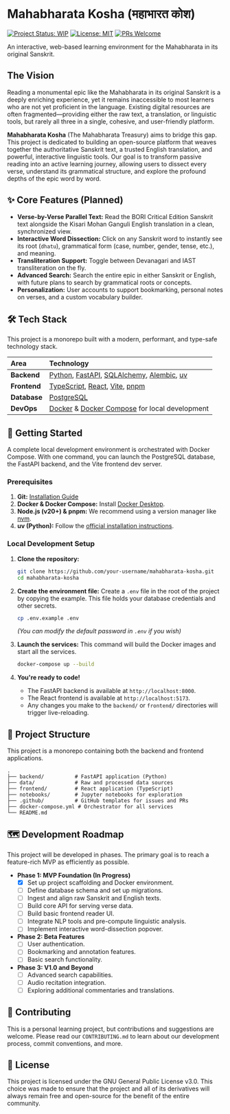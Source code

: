 # Mahabharata Kosha (महाभारत कोश)

[![Project Status: WIP](https://img.shields.io/badge/status-work_in_progress-yellow.svg)](https://github.com/your-username/mahabharata-kosha)
[![License: MIT](https://img.shields.io/badge/License-MIT-blue.svg)](https://opensource.org/licenses/MIT)
[![PRs Welcome](https://img.shields.io/badge/PRs-welcome-brightgreen.svg?style=flat-square)](http://makeapullrequest.com)

An interactive, web-based learning environment for the Mahabharata in its original Sanskrit.

## The Vision

Reading a monumental epic like the Mahabharata in its original Sanskrit is a deeply enriching experience, yet it remains inaccessible to most learners who are not yet proficient in the language. Existing digital resources are often fragmented—providing either the raw text, a translation, or linguistic tools, but rarely all three in a single, cohesive, and user-friendly platform.

**Mahabharata Kosha** (The Mahabharata Treasury) aims to bridge this gap. This project is dedicated to building an open-source platform that weaves together the authoritative Sanskrit text, a trusted English translation, and powerful, interactive linguistic tools. Our goal is to transform passive reading into an active learning journey, allowing users to dissect every verse, understand its grammatical structure, and explore the profound depths of the epic word by word.

## ✨ Core Features (Planned)

*   **Verse-by-Verse Parallel Text:** Read the BORI Critical Edition Sanskrit text alongside the Kisari Mohan Ganguli English translation in a clean, synchronized view.
*   **Interactive Word Dissection:** Click on any Sanskrit word to instantly see its root (`dhatu`), grammatical form (case, number, gender, tense, etc.), and meaning.
*   **Transliteration Support:** Toggle between Devanagari and IAST transliteration on the fly.
*   **Advanced Search:** Search the entire epic in either Sanskrit or English, with future plans to search by grammatical roots or concepts.
*   **Personalization:** User accounts to support bookmarking, personal notes on verses, and a custom vocabulary builder.

## 🛠 Tech Stack

This project is a monorepo built with a modern, performant, and type-safe technology stack.

| Area      | Technology                                                                                                   |
| :-------- | :----------------------------------------------------------------------------------------------------------- |
| **Backend**   | [Python](https://www.python.org/), [FastAPI](https://fastapi.tiangolo.com/), [SQLAlchemy](https://www.sqlalchemy.org/), [Alembic](https://alembic.sqlalchemy.org/), [uv](https://github.com/astral-sh/uv) |
| **Frontend**  | [TypeScript](https://www.typescriptlang.org/), [React](https://reactjs.org/), [Vite](https://vitejs.dev/), [pnpm](https://pnpm.io/)                                       |
| **Database**  | [PostgreSQL](https://www.postgresql.org/)                                                                    |
| **DevOps**    | [Docker](https://www.docker.com/) & [Docker Compose](https://docs.docker.com/compose/) for local development |

## 🚀 Getting Started

A complete local development environment is orchestrated with Docker Compose. With one command, you can launch the PostgreSQL database, the FastAPI backend, and the Vite frontend dev server.

### Prerequisites

1.  **Git:** [Installation Guide](https://git-scm.com/book/en/v2/Getting-Started-Installing-Git)
2.  **Docker & Docker Compose:** Install [Docker Desktop](https://www.docker.com/products/docker-desktop).
3.  **Node.js (v20+) & pnpm:** We recommend using a version manager like [nvm](https://github.com/nvm-sh/nvm).
4.  **uv (Python):** Follow the [official installation instructions](https://github.com/astral-sh/uv#installation).

### Local Development Setup

1.  **Clone the repository:**
    ```bash
    git clone https://github.com/your-username/mahabharata-kosha.git
    cd mahabharata-kosha
    ```

2.  **Create the environment file:**
    Create a `.env` file in the root of the project by copying the example. This file holds your database credentials and other secrets.
    ```bash
    cp .env.example .env
    ```
    *(You can modify the default password in `.env` if you wish)*

3.  **Launch the services:**
    This command will build the Docker images and start all the services.
    ```bash
    docker-compose up --build
    ```

4.  **You're ready to code!**
    *   The FastAPI backend is available at `http://localhost:8000`.
    *   The React frontend is available at `http://localhost:5173`.
    *   Any changes you make to the `backend/` or `frontend/` directories will trigger live-reloading.

## 📁 Project Structure

This project is a monorepo containing both the backend and frontend applications.

```
.
├── backend/          # FastAPI application (Python)
├── data/             # Raw and processed data sources
├── frontend/         # React application (TypeScript)
├── notebooks/        # Jupyter notebooks for exploration
├── .github/          # GitHub templates for issues and PRs
├── docker-compose.yml # Orchestrator for all services
└── README.md
```

## 🗺️ Development Roadmap

This project will be developed in phases. The primary goal is to reach a feature-rich MVP as efficiently as possible.

*   **Phase 1: MVP Foundation (In Progress)**
    *   [x] Set up project scaffolding and Docker environment.
    *   [ ] Define database schema and set up migrations.
    *   [ ] Ingest and align raw Sanskrit and English texts.
    *   [ ] Build core API for serving verse data.
    *   [ ] Build basic frontend reader UI.
    *   [ ] Integrate NLP tools and pre-compute linguistic analysis.
    *   [ ] Implement interactive word-dissection popover.

*   **Phase 2: Beta Features**
    *   [ ] User authentication.
    *   [ ] Bookmarking and annotation features.
    *   [ ] Basic search functionality.

*   **Phase 3: V1.0 and Beyond**
    *   [ ] Advanced search capabilities.
    *   [ ] Audio recitation integration.
    *   [ ] Exploring additional commentaries and translations.

## 🙏 Contributing

This is a personal learning project, but contributions and suggestions are welcome. Please read our `CONTRIBUTING.md` to learn about our development process, commit conventions, and more.

## 📜 License
This project is licensed under the GNU General Public License v3.0. This choice was made to ensure that the project and all of its derivatives will always remain free and open-source for the benefit of the entire community.
